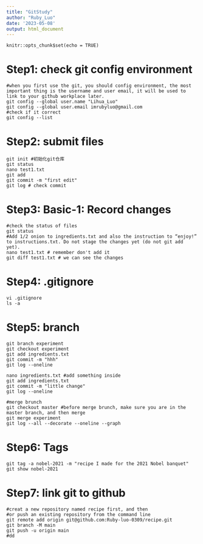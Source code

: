 ```yaml
---
title: "GitStudy"
author: "Ruby_Luo"
date: '2023-05-08'
output: html_document
---
```


```{r setup, include=FALSE}
knitr::opts_chunk$set(echo = TRUE)
```

# Step1: check git config environment
```{bash,warning=FALSE,echo=TRUE,eval=FALSE,message=FALSE}
#when you first use the git, you should config environment, the most important thing is the username and user email, it will be used to link to your github workplace later.
git config --global user.name "Lihua_Luo"
git config --global user.email imrubyluo@gmail.com
#check if it correct
git config --list
```

# Step2: submit files
```{bash,warning=FALSE,echo=TRUE,eval=FALSE,message=FALSE}
git init #初始化git仓库
git status
nano test1.txt
git add
git commit -m "first edit"
git log # check commit 
```

# Step3: Basic-1: Record changes
```{bash,warning=FALSE,echo=TRUE,eval=FALSE,message=FALSE}
#check the status of files
git status
#Add 1/2 onion to ingredients.txt and also the instruction to “enjoy!” to instructions.txt. Do not stage the changes yet (do not git add yet).
nano test1.txt # remember don't add it
git diff test1.txt # we can see the changes
```

# Step4: .gitignore
```{bash,warning=FALSE,echo=TRUE,eval=FALSE,message=FALSE}
vi .gitignore
ls -a 
```

# Step5: branch
```{bash,warning=FALSE,echo=TRUE,eval=FALSE,message=FALSE}
git branch experiment
git checkout experiment
git add ingredients.txt
git commit -m "hhh"
git log --oneline

nano ingredients.txt #add something inside
git add ingredients.txt
git commit -m "little change"
git log --oneline

#merge brunch 
git checkout master #before merge brunch, make sure you are in the master branch, and then merge
git merge experiment
git log --all --decorate --oneline --graph
```

# Step6: Tags
```{bash,warning=FALSE,echo=TRUE,eval=FALSE,message=FALSE}
git tag -a nobel-2021 -m "recipe I made for the 2021 Nobel banquet"
git show nobel-2021
```

# Step7: link git to github
```{bash,warning=FALSE,echo=TRUE,eval=FALSE,message=FALSE}
#creat a new repository named recipe first, and then
#or push an existing repository from the command line
git remote add origin git@github.com:Ruby-luo-0309/recipe.git
git branch -M main
git push -u origin main
#dd
```

